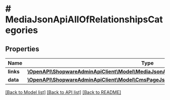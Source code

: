 # # MediaJsonApiAllOfRelationshipsCategories

## Properties

Name | Type | Description | Notes
------------ | ------------- | ------------- | -------------
**links** | [**\OpenAPI\ShopwareAdminApiClient\Model\MediaJsonApiAllOfRelationshipsCategoriesLinks**](MediaJsonApiAllOfRelationshipsCategoriesLinks.md) |  | [optional]
**data** | [**\OpenAPI\ShopwareAdminApiClient\Model\CmsPageJsonApiAllOfRelationshipsCategoriesData[]**](CmsPageJsonApiAllOfRelationshipsCategoriesData.md) |  | [optional]

[[Back to Model list]](../../README.md#models) [[Back to API list]](../../README.md#endpoints) [[Back to README]](../../README.md)
